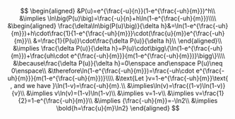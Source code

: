 $$
\begin{aligned}
  &P(u)=e^{\frac{-u}{n}}(1-e^{\frac{-uh}{m}})^h\\
  &\implies \ln\big(P(u)\big)=\frac{-u}{n}+h\ln(1-e^{\frac{-uh}{m}})\\\\
  &\begin{aligned}
    \frac{\delta\ln\big(P(u)\big)}{\delta h}&=\ln(1-e^{\frac{-uh}{m}})+h\cdot\frac{1}{1-e^{\frac{-uh}{m}}}\cdot(\frac{u}{m})e^{\frac{-uh}{m}}\\
    &=\frac{1}{P(u)}\cdot\frac{\delta P(u)}{\delta h}\\
  \end{aligned}\\
  &\implies \frac{\delta P(u)}{\delta h}=P(u)\cdot\bigg\{\ln(1-e^{\frac{-uh}{m}})+\frac{uh\cdot e^{\frac{-uh}{m}}}{m(1-e^{\frac{-uh}{m}})}\bigg\}\\\\
  &\because\frac{\delta P(u)}{\delta h}=0\enspace and\enspace P(u)\neq 0\enspace\\
  &\therefore\ln(1-e^{\frac{-uh}{m}})=\frac{-uh\cdot e^{\frac{-uh}{m}}}{m(1-e^{\frac{-uh}{m}})}\\\\
  &\text{Let }v=1-e^{\frac{-uh}{m}}\text{ , and we have }\ln(1-v)=\frac{-uh}{m}.\\
  &\implies\ln(v)=\frac{(1-v)\ln(1-v)}{v}\\
  &\implies v\ln(v)=(1-v)\ln(1-v)\\
  &\implies v=1-v\\
  &\implies v=\frac{1}{2}=1-e^{\frac{-uh}{m}}\\
  &\implies {\frac{-uh}{m}}=-\ln2\\
  &\implies \bold{h=\frac{u}{m}\ln2}
\end{aligned}
$$

<!-- $$
\begin{aligned}
  &\textbf{One-way-property:}\\
  &\quad\begin{aligned}
    &\text{For a given hash code }c,\text{ we can easily find a }\\&k=c+17n\enspace where\ n\isin\Z\text{ such that } h(k)=c.\\
    &\implies h(k)=k\%17\textbf{ does not satisfy one-way-property.}
  \end{aligned}\\\\
  &\textbf{Weak collision resistance:}\\
  &\quad\begin{aligned}
    &\text{Given the hash function }h(k)=k\%17\text{ and the original message }M,\\
    &\text{we can easily find a } M'=M+17n\enspace n\isin\Z-\{0\}\\
    &\text{such that }h(M')=h(M).\\
    &\implies h(k)=k\%17\textbf{ does not weak collision resistance.}
  \end{aligned}\\\\
  &\textbf{Strong collision resistance:}\\
  &\quad\begin{aligned}
    &\text{It is easy to find a pair }(x,x+17n)\enspace where\ x,n\isin\Z\ and\ n\neq0\\
    &\text{such that }h(x)=h(x+17n).\\
    &\implies h(k)=k\%17\textbf{ does not satisfy strong collision resistance.}
  \end{aligned}\\\\
  &\text{Therefore, }h(k)=k\%17\textbf{ does not satisfy any properties.}
\end{aligned}
$$ -->

<!-- $$
\begin{aligned}
  &\textbf{One-way-Property:}\\
  &\quad\begin{aligned}
    &\text{For a given hash code }c,\text{ it is computationally difficult}\\
    &\text{to find a }k\text{ such that } h(k)=c.
  \end{aligned}\\\\
  &\textbf{Weak collision resistance:}\\
  &\quad\begin{aligned}
    &\text{Given the hash function }h\text{ and the original message }M,\\
    &\text{it is computationally difficult to find a } M'\neq M\\
    &\text{such that }h(M')=h(M).
  \end{aligned}\\\\
  &\textbf{Strong collision resistance:}\\
  &\quad\begin{aligned}
    &\text{It is computationally difficult to find a pair }(x,y)\\
    &\text{such that }h(x)=h(y).
  \end{aligned}
\end{aligned}
$$ -->

<!-- $$
\begin{aligned}
  &\text{Since }K_i = K^1_i\times n+K^2_i,
  \text{ we have }\\
  &\begin{cases}
    &K^1_i=\lfloor\frac{K_i}{n}\rfloor\\
    &K^2_i = K_i\bmod n
  \end{cases}\quad for\quad
  \begin{aligned}
    &K^1_i,K^2_i\isin\N\\
    &0\leq K^1_i,K^2_i\lt n
  \end{aligned}\\\\
  &\text{We can now perform Radix Sort with respect to these two keys, }K^1, K^2.\\
  &\text{Also, for our algorithm, }d=2,r=n,
  \text{ and we know that}\\
  &\text{the time complexity of a radix sort is }O(d(n+r)).\\\\
  &\text{Therefore, the time complexity of our algorithm is given by}\\
  &\quad O(d(n+r))=O(2(n+n))=O(n)
\end{aligned}
$$ -->

<!-- $$
\begin{aligned}
  &\text{Consider this list, } l=[3, 2, 1_a, 1_b], \text{with duplicate keys,}\\
  &\text{and for the duplicate 1's, we label them }1_a\ and\ 1_b.\\
  &\text{We perform quick sort on this list; then we have, }\\
  &\quad l=[\bold{1_b}, \bold{1_a}, 2, 3].\\\\
  &\text{Since the order of 1's is not preserved,}\\
  &\text{we therefore conclude that quicksort is unstable.}
\end{aligned}
$$ -->

<!-- $$
\begin{array}{|c|c|c|c|c|c|c|c|c|c|c|c|c|}\hline
  R_1& R_2& R_3& R_4& R_5& R_6& R_7& R_8& R_9& R_{10}& R_{11}&left &right\\\hline
  \boldsymbol[12 & 2& 16&  30& 8 & 28& 4& 10& 20& 6& 18\boldsymbol] & 1 & 11\\\hline
  \boldsymbol[4  & 2&  6&  10& 8\boldsymbol]& 12& \boldsymbol[28& 30& 20 & 16& 18\boldsymbol] & 1 & 5\\\hline
  2   & 4& \boldsymbol[6&  10& 8\boldsymbol]& 12& \boldsymbol[28& 30& 20 & 16& 18\boldsymbol] & 3 & 5\\\hline
  2   & 4&  6& \boldsymbol[10& 8\boldsymbol]& 12& \boldsymbol[28& 30& 20 & 16& 18\boldsymbol] & 4 & 5\\\hline
  2   & 4&  6&   8& 10& 12& \boldsymbol[28& 30& 20 & 16& 18\boldsymbol] & 7 & 11\\\hline
  2   & 4&  6&   8& 10& 12& \boldsymbol[16& 18& 20\boldsymbol]& 28& 30  & 7 & 9\\\hline
  2   & 4&  6&   8& 10& 12& 16& \boldsymbol[18& 20\boldsymbol]& 28& 30  & 8 & 9\\\hline
  2   & 4&  6&   8& 10& 12& 16& 18& 20& 28& 30  &  & \\\hline
\end{array}
$$ -->

<!-- $$
\begin{array}{|c|c|c|c|c|c|c|c|c|c|c|c|}\hline
  j& [1]& [2]& [3]& [4]& [5]& [6]& [7]& [8]& [9]& [10]& [11]\\\hline
  1&  \bold{12}& 2& 16& 30& 8& 28& 4& 10& 20& 6& 18\\\hline
  2&  \bold{2} & \bold{12}& 16& 30& 8& 28& 4& 10& 20& 6& 18\\\hline
  3&  \bold{2} & \bold{12}& \bold{16}& 30& 8& 28& 4& 10& 20& 6& 18\\\hline
  4&  \bold{2} & \bold{12}& \bold{16}& \bold{30}& 8& 28& 4& 10& 20& 6& 18\\\hline
  5&  \bold{2} & \bold{8} & \bold{12}& \bold{16}& \bold{30}& 28& 4& 10& 20& 6& 18\\\hline
  6&  \bold{2} & \bold{8} & \bold{12}& \bold{16}& \bold{28}& \bold{30}& 4& 10& 20& 6& 18\\\hline
  7&  \bold{2} & \bold{4} & \bold{8} & \bold{12}& \bold{16}& \bold{28}& \bold{30}& 10& 20& 6& 18\\\hline
  8&  \bold{2} & \bold{4} & \bold{8} & \bold{10}& \bold{12}& \bold{16}& \bold{28}& \bold{30}& 20& 6& 18\\\hline
  9&  \bold{2} & \bold{4} & \bold{8} & \bold{10}& \bold{12}& \bold{16}& \bold{20}& \bold{28}& \bold{30}& 6& 18\\\hline
  10& \bold{2} & \bold{4} & \bold{6} & \bold{8} & \bold{10}& \bold{12}& \bold{16}& \bold{20}& \bold{28}& \bold{30}& 18\\\hline
  11& \bold{2} & \bold{4} & \bold{6} & \bold{8} & \bold{10}& \bold{12}& \bold{16}& \bold{18}& \bold{20}& \bold{28}& \bold{30}\\\hline
\end{array}
$$ -->
